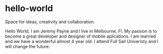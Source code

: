 # hello-world
Space for ideas, creativity and collaboration. 

Hello World,
I am Jeremy Payne and I live in Melbourne, Fl. My passion is to become a great developer
and designer of mobile aplications. I am married and we have a wonderful almost 4 year old. 
I attend Full Sail Univeristy and I will change the future. 
